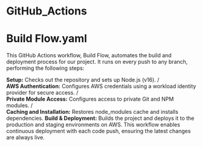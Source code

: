 # GitHub_Actions

# Build Flow.yaml

This GitHub Actions workflow, Build Flow, automates the build and deployment process for our project. It runs on every push to any branch, performing the following steps:

**Setup:** Checks out the repository and sets up Node.js (v16). / <br>
**AWS Authentication:** Configures AWS credentials using a workload identity provider for secure access. / <br>
**Private Module Access:** Configures access to private Git and NPM modules. / <br>
**Caching and Installation:** Restores node_modules cache and installs dependencies.
**Build & Deployment:** Builds the project and deploys it to the production and staging environments on AWS.
This workflow enables continuous deployment with each code push, ensuring the latest changes are always live.
